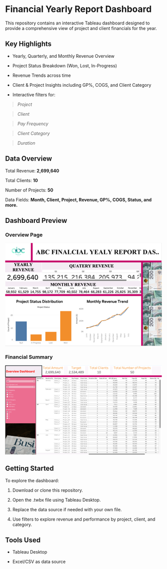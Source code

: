 # Financial Yearly Report Dashboard
This repository contains an interactive Tableau dashboard designed to provide a comprehensive view of project and client financials for the year.

## Key Highlights
- Yearly, Quarterly, and Monthly Revenue Overview

- Project Status Breakdown (Won, Lost, In-Progress)

- Revenue Trends across time

- Client & Project Insights including GP%, COGS, and Client Category

- Interactive filters for:

> *Project*

> *Client*

> *Pay Frequency*

> *Client Category*

> *Duration*

## Data Overview
Total Revenue: **2,699,640**

Total Clients: **10**

Number of Projects: **50**

Data Fields: **Month, Client, Project, Revenue, GP%, COGS, Status, and more.**

## Dashboard Preview
### Overview Page
![Page 1 Output](https://github.com/antrovibin/Yearly-Report-Dashboard/blob/main/Page%201%20Output.png)

### Financial Summary
![Page 2 Output](https://raw.githubusercontent.com/antrovibin/Yearly-Report-Dashboard/main/Page%202%20Output.png)

## Getting Started
To explore the dashboard:

1. Download or clone this repository.

2. Open the .twbx file using Tableau Desktop.

3. Replace the data source if needed with your own file.

4. Use filters to explore revenue and performance by project, client, and category.

## Tools Used
* Tableau Desktop

* Excel/CSV as data source
